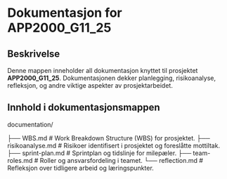# Dokumentasjon for APP2000_G11_25

## Beskrivelse
Denne mappen inneholder all dokumentasjon knyttet til prosjektet **APP2000_G11_25**. Dokumentasjonen dekker planlegging, risikoanalyse, refleksjon, og andre viktige aspekter av prosjektarbeidet.

## Innhold i dokumentasjonsmappen

documentation/

├── WBS.md             # Work Breakdown Structure (WBS) for prosjektet.
├── risikoanalyse.md   # Risikoer identifisert i prosjektet og foreslåtte mottiltak.
├── sprint-plan.md     # Sprintplan og tidslinje for milepæler.
├── team-roles.md      # Roller og ansvarsfordeling i teamet.
└── reflection.md      # Refleksjon over tidligere arbeid og læringspunkter.

